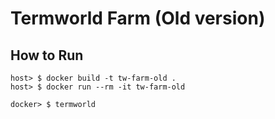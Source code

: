 # Termworld Farm (Old version)

## How to Run
```
host> $ docker build -t tw-farm-old .
host> $ docker run --rm -it tw-farm-old
```
```
docker> $ termworld
```
